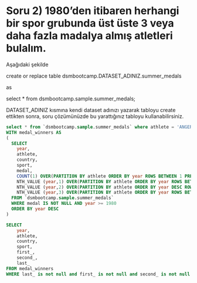 # Soru 2) 1980’den itibaren herhangi bir spor grubunda üst üste 3 veya daha fazla madalya almış atletleri bulalım.
Aşağıdaki şekilde

create or replace table dsmbootcamp.DATASET_ADINIZ.summer_medals

as

select * from dsmbootcamp.sample.summer_medals;

DATASET_ADINIZ kısmına kendi dataset adınızı yazarak tabloyu create ettikten sonra, soru çözümünüzde bu yarattığınız tabloyu kullanabilirsiniz.

```SQL
select * from `dsmbootcamp.sample.summer_medals` where athlete = 'ANGERER, Nadine'
WITH medal_winners AS
(
  SELECT
    year,
    athlete,
    country,
    sport,
    medal,
    COUNT(1) OVER(PARTITION BY athlete ORDER BY year ROWS BETWEEN 1 PRECEDING AND 1 FOLLOWING) AS medal_counter,
    NTH_VALUE (year,1) OVER(PARTITION BY athlete ORDER BY year ROWS BETWEEN  1 PRECEDING AND 1 FOLLOWING) AS first_,
    NTH_VALUE (year,2) OVER(PARTITION BY athlete ORDER BY year DESC ROWS BETWEEN 1 PRECEDING and 1 FOLLOWING) AS second_,
    NTH_VALUE (year,3) OVER(PARTITION BY athlete ORDER BY year ROWS BETWEEN  1 PRECEDING AND 1 FOLLOWING) AS last_,
  FROM `dsmbootcamp.sample.summer_medals`
  WHERE medal IS NOT NULL AND year >= 1980 
  ORDER BY year DESC
)

SELECT
    year,
    athlete,
    country,
    sport,
    first_,
    second_,
    last_
FROM medal_winners
WHERE last_ is not null and first_ is not null and second_ is not null and last_-first_=8 and last_-second_=4 and medal_counter = 3;
```
